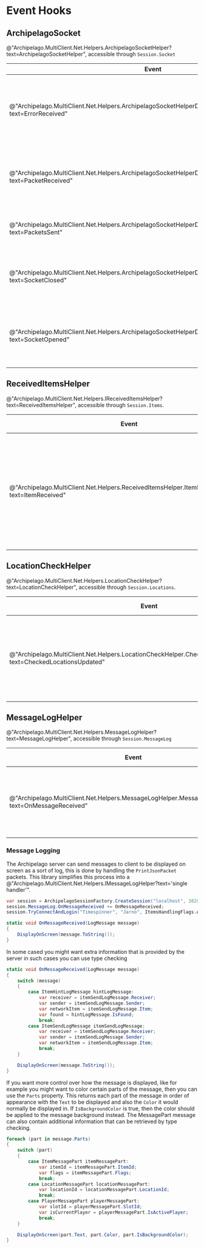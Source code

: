 ﻿# Event Hooks

## ArchipelagoSocket

@"Archipelago.MultiClient.Net.Helpers.ArchipelagoSocketHelper?text=ArchipelagoSocketHelper", accessible through
`Session.Socket`

| Event                                                                                                             | Call Event                                                                        |
|-------------------------------------------------------------------------------------------------------------------|-----------------------------------------------------------------------------------|
| @"Archipelago.MultiClient.Net.Helpers.ArchipelagoSocketHelperDelagates.ErrorReceivedHandler?text=ErrorReceived"   | Called when there is an error in the socket connection or while parsing a packet. |
| @"Archipelago.MultiClient.Net.Helpers.ArchipelagoSocketHelperDelagates.PacketReceivedHandler?text=PacketReceived" | Called when a packet has been received from the server and identified.            |
| @"Archipelago.MultiClient.Net.Helpers.ArchipelagoSocketHelperDelagates.PacketsSentHandler?text=PacketsSent"       | Called just before submitting a packet to the server.                             |
| @"Archipelago.MultiClient.Net.Helpers.ArchipelagoSocketHelperDelagates.SocketClosedHandler?text=SocketClosed"     | Called when the underlying socket connection has been closed.                     |
| @"Archipelago.MultiClient.Net.Helpers.ArchipelagoSocketHelperDelagates.SocketOpenedHandler?text=SocketOpened"     | Called when the underlying socket connection is opened to the server.             |

## ReceivedItemsHelper

@"Archipelago.MultiClient.Net.Helpers.IReceivedItemsHelper?text=ReceivedItemsHelper", accessible through `Session.Items`.

| Event                                                                                            | Call Event                                                                                                                |
|--------------------------------------------------------------------------------------------------|---------------------------------------------------------------------------------------------------------------------------|
| @"Archipelago.MultiClient.Net.Helpers.ReceivedItemsHelper.ItemReceivedHandler?text=ItemReceived" | When an item is received. If multiple items are received in a single packet, the event is fired for each individual item. |

## LocationCheckHelper

@"Archipelago.MultiClient.Net.Helpers.LocationCheckHelper?text=LocationCheckHelper", accessible through
`Session.Locations`.

| Event                                                                                                                  | Call Event                                                                   |
|------------------------------------------------------------------------------------------------------------------------|------------------------------------------------------------------------------|
| @"Archipelago.MultiClient.Net.Helpers.LocationCheckHelper.CheckedLocationsUpdatedHandler?text=CheckedLocationsUpdated" | Called when new locations are checked, such as another player using !collect |

## MessageLogHelper

@"Archipelago.MultiClient.Net.Helpers.MessageLogHelper?text=MessageLogHelper", accessible through `Session.MessageLog`

| Event                                                                                                 | Call Event                                                       |
|-------------------------------------------------------------------------------------------------------|------------------------------------------------------------------|
| @"Archipelago.MultiClient.Net.Helpers.MessageLogHelper.MessageReceivedHandler?text=OnMessageReceived" | Called for each message that should be displayed for the player. |

### Message Logging

The Archipelago server can send messages to client to be displayed on screen as a sort of log, this is done by handling
the `PrintJsonPacket` packets. This library simplifies this process into a
@"Archipelago.MultiClient.Net.Helpers.IMessageLogHelper?text='single handler'".

```csharp
var session = ArchipelagoSessionFactory.CreateSession("localhost", 38281);
session.MessageLog.OnMessageReceived += OnMessageReceived;
session.TryConnectAndLogin("Timespinner", "Jarno", ItemsHandlingFlags.AllItems, new Version(0,3,5));

static void OnMessageReceived(LogMessage message)
{
    DisplayOnScreen(message.ToString());
}
```

In some cased you might want extra information that is provided by the server in such cases you can use type checking

```csharp
static void OnMessageReceived(LogMessage message)
{
    switch (message)
    {
        case ItemHintLogMessage hintLogMessage:
            var receiver = itemSendLogMessage.Receiver;
            var sender = itemSendLogMessage.Sender;
            var networkItem = itemSendLogMessage.Item;
            var found = hintLogMessage.IsFound;
            break;
        case ItemSendLogMessage itemSendLogMessage: 
            var receiver = itemSendLogMessage.Receiver;
            var sender = itemSendLogMessage.Sender;
            var networkItem = itemSendLogMessage.Item;
            break;
    }

    DisplayOnScreen(message.ToString());
}
```

If you want more control over how the message is displayed, like for example you might want to color certain parts of
the message, then you can use the `Parts` property. This returns each part of the message in order of appearance with
the `Text` to be displayed and also the `Color` it would normally be displayed in. If `IsBackgroundColor` is true, then
the color should be applied to the message background instead. The MessagePart message can also contain additional
information that can be retrieved by type checking.

```csharp
foreach (part in message.Parts)
{
    switch (part)
    {
        case ItemMessagePart itemMessagePart: 
            var itemId = itemMessagePart.ItemId;
            var flags = itemMessagePart.Flags;
            break;
        case LocationMessagePart locationMessagePart:
            var locationId = locationMessagePart.LocationId;
            break;
        case PlayerMessagePart playerMessagePart:
            var slotId = playerMessagePart.SlotId;
            var isCurrentPlayer = playerMessagePart.IsActivePlayer;
            break;
    }

    DisplayOnScreen(part.Text, part.Color, part.IsBackgroundColor);
}
```
